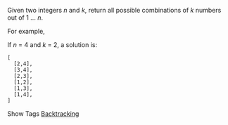 Given two integers _n_ and _k_, return all possible combinations of _k_ numbers out of 1 ... _n_.

For example,  
 If _n_ = 4 and _k_ = 2, a solution is:

    [
      [2,4],
      [3,4],
      [2,3],
      [1,2],
      [1,3],
      [1,4],
    ]

Show Tags
 [Backtracking](/tag/backtracking/)
